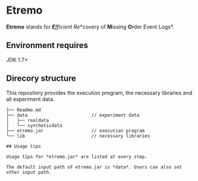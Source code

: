 # Etremo

**Etremo** stands for ***E**fficien**t Re**covery of **M**issing **O**rder Event Logs*.

## Environment requires 
JDK 1.7+

## Direcory structure

This repository provides the execution program, the necessary libraries and all experiment data.
```
├── Readme.md                   
├── data                        // experiment data
│   ├── realdata
│   └── syntheticdata               
├── etremo.jar                  // execution program
└── lib                         // necessary libraries

## Usage tips

Usage tips for *etremo.jar* are listed at every step.

The default input path of etremo.jar is *data*. Users can also set other input path.
